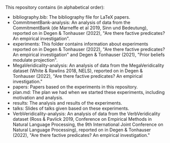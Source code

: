This repository contains (in alphabetical order):

* bibliography.bib: The bibliography file for LaTeX papers.
* CommitmentBank-analysis: An analysis of data from the CommitmentBank (de Marneffe et al 2019, Sinn und Bedeutung), reported on in Degen & Tonhauser (2022), "Are there factive predicates? An empirical investigation".
* experiments: This folder contains information about experiments reported on in Degen & Tonhauser (2022), "Are there factive predicates? An empirical investigation" and Degen & Tonhauser (2021), "Prior beliefs modulate projection".
* MegaVeridicality-analysis: An analysis of data from the MegaVeridicality dataset (White & Rawlins 2018, NELS), reported on in Degen & Tonhauser (2022), "Are there factive predicates? An empirical investigation."
* papers: Papers based on the experiments in this repository.
* plan.md: The plan we had when we started these experiments, including motivation and analysis.
* results: The analysis and results of the experiments.
* talks: Slides of talks given based on these experiments.
* VerbVeridicality-analysis: An analysis of data from the VerbVeridicality dataset (Ross & Pavlick 2019, Conference on Empirical Methods in Natural Language Processing, the 9th International Joint Conference on Natural Language Processing), reported on in Degen & Tonhauser (2022), "Are there factive predicates? An empirical investigation."


